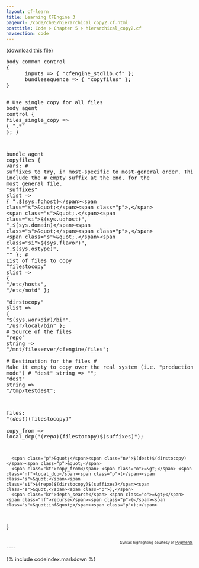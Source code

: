 ```yaml
---
layout: cf-learn
title: Learning CFEngine 3
pageurl: /code/ch05/hierarchical_copy2.cf.html
posttitle: Code > Chapter 5 > hierarchical_copy2.cf
navsection: code
---
```


[(download this file)](https://raw.github.com/zzamboni/cf-learn.info/master/src/ch05/hierarchical_copy2.cf)

<div class="highlight"><pre><span class="k">body</span> <span class="k">common</span> <span class="k">control</span>
<span class="p">{</span>
      <span class="kr">inputs</span> <span class="o">=&gt;</span> <span class="p">{</span> <span class="s">&quot;cfengine_stdlib.cf&quot;</span> <span class="p">};</span>
      <span class="kr">bundlesequence</span> <span class="o">=&gt;</span> <span class="p">{</span> <span class="s">&quot;copyfiles&quot;</span> <span class="p">};</span>
<span class="p">}</span>

<span class="c"># Use single copy for all files</span>
<span class="k">body</span> <span class="k">agent</span> <span class="k">control</span>
<span class="p">{</span>
      <span class="kr">files_single_copy</span> <span class="o">=&gt;</span> <span class="p">{</span> <span class="s">&quot;.*&quot;</span> <span class="p">};</span> 
<span class="p">}</span>

<span class="k">bundle</span> <span class="k">agent</span> <span class="nf">copyfiles</span>
<span class="p">{</span>
  <span class="kd">vars</span><span class="p">:</span>
      <span class="c"># Suffixes to try, in most-specific to most-general order. This must include the</span>
      <span class="c"># empty suffix at the end, for the most general file.</span>
      <span class="p">&quot;</span><span class="nv">suffixes</span><span class="p">&quot;</span>    <span class="kt">slist</span> <span class="o">=&gt;</span> <span class="p">{</span> <span class="s">&quot;.</span><span class="si">$(sys.fqhost)</span><span class="s">&quot;</span><span class="p">,</span> <span class="s">&quot;.</span><span class="si">$(sys.uqhost)</span><span class="s">&quot;</span><span class="p">,</span> <span class="s">&quot;.</span><span class="si">$(sys.domain)</span><span class="s">&quot;</span><span class="p">,</span> 
			       <span class="s">&quot;.</span><span class="si">$(sys.flavor)</span><span class="s">&quot;</span><span class="p">,</span> <span class="s">&quot;.</span><span class="si">$(sys.ostype)</span><span class="s">&quot;</span><span class="p">,</span> <span class="s">&quot;&quot;</span> <span class="p">};</span>
      <span class="c"># List of files to copy</span>
      <span class="p">&quot;</span><span class="nv">filestocopy</span><span class="p">&quot;</span>     <span class="kt">slist</span> <span class="o">=&gt;</span> <span class="p">{</span> <span class="s">&quot;/etc/hosts&quot;</span><span class="p">,</span> <span class="s">&quot;/etc/motd&quot;</span> <span class="p">};</span>   
      <span class="p">&quot;</span><span class="nv">dirstocopy</span><span class="p">&quot;</span>      <span class="kt">slist</span> <span class="o">=&gt;</span> <span class="p">{</span> <span class="s">&quot;</span><span class="si">$(sys.workdir)</span><span class="s">/bin&quot;</span><span class="p">,</span> <span class="s">&quot;/usr/local/bin&quot;</span> <span class="p">};</span>
      <span class="c"># Source of the files</span>
      <span class="p">&quot;</span><span class="nv">repo</span><span class="p">&quot;</span>            <span class="kt">string</span> <span class="o">=&gt;</span> <span class="s">&quot;/mnt/fileserver/cfengine/files&quot;</span><span class="p">;</span>   
      <span class="c"># Destination for the files</span>
      <span class="c"># Make it empty to copy over the real system (i.e. &quot;production mode&quot;)</span>
      <span class="c"># &quot;dest&quot; string =&gt; &quot;&quot;;</span>
      <span class="p">&quot;</span><span class="nv">dest</span><span class="p">&quot;</span>            <span class="kt">string</span> <span class="o">=&gt;</span> <span class="s">&quot;/tmp/testdest&quot;</span><span class="p">;</span>   

  <span class="kd">files</span><span class="p">:</span>
      <span class="p">&quot;</span><span class="nv">$(dest)$(filestocopy)</span><span class="p">&quot;</span>   
      <span class="kt">copy_from</span> <span class="o">=&gt;</span> <span class="nf">local_dcp</span><span class="p">(</span><span class="s">&quot;</span><span class="si">$(repo)$(filestocopy)$(suffixes)</span><span class="s">&quot;</span><span class="p">);</span>

      <span class="p">&quot;</span><span class="nv">$(dest)$(dirstocopy)</span><span class="p">&quot;</span>    
      <span class="kt">copy_from</span> <span class="o">=&gt;</span> <span class="nf">local_dcp</span><span class="p">(</span><span class="s">&quot;</span><span class="si">$(repo)$(dirstocopy)$(suffixes)</span><span class="s">&quot;</span><span class="p">),</span>
      <span class="kr">depth_search</span> <span class="o">=&gt;</span> <span class="nf">recurse</span><span class="p">(</span><span class="s">&quot;inf&quot;</span><span class="p">);</span>
<span class="p">}</span>
</pre></div>

<div align="right"><font size="-2">Syntax highlighting courtesy of <a href="http://blog.zzamboni.org/cfengine3-lexer-for-pygments">Pygments</a></font></div>
----

{% include codeindex.markdown %}
